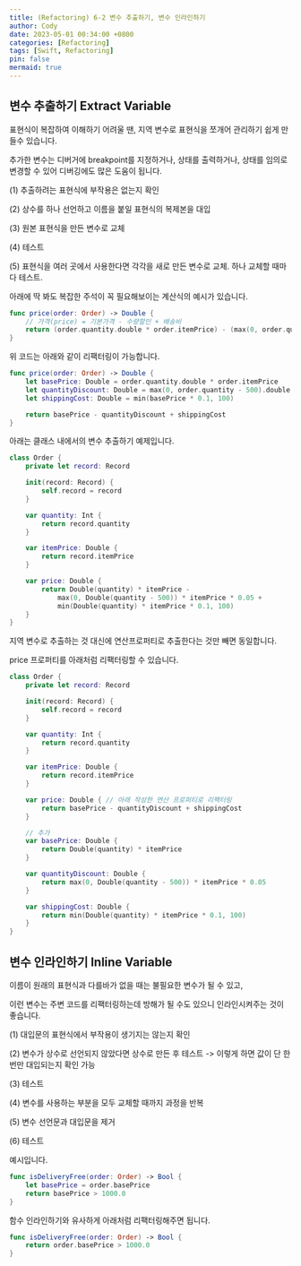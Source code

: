 ```yaml
---
title: (Refactoring) 6-2 변수 추출하기, 변수 인라인하기
author: Cody
date: 2023-05-01 00:34:00 +0800
categories: [Refactoring]
tags: [Swift, Refactoring]
pin: false
mermaid: true
---
```

## **변수 추출하기 Extract Variable**

표현식이 복잡하여 이해하기 어려울 땐, 지역 변수로 표현식을 쪼개어 관리하기 쉽게 만들수 있습니다.

추가한 변수는 디버거에 breakpoint를 지정하거나, 상태를 출력하거나, 상태를 임의로 변경할 수 있어 디버깅에도 많은 도움이 됩니다.

(1) 추출하려는 표현식에 부작용은 없는지 확인

(2) 상수를 하나 선언하고 이름을 붙일 표현식의 복제본을 대입

(3) 원본 표현식을 만든 변수로 교체

(4) 테스트

(5) 표현식을 여러 곳에서 사용한다면 각각을 새로 만든 변수로 교체. 하나 교체할 때마다 테스트.

아래에 딱 봐도 복잡한 주석이 꼭 필요해보이는 계산식의 예시가 있습니다.

```swift
func price(order: Order) -> Double {
    // 가격(price) = 기본가격 - 수량할인 + 배송비
    return (order.quantity.double * order.itemPrice) - (max(0, order.quantity - 500).double * order.itemPrice * 0.05) + (min(order.quantity.double * order.itemPrice * 0.1, 100))
}
```

위 코드는 아래와 같이 리팩터링이 가능합니다.

```swift
func price(order: Order) -> Double {
    let basePrice: Double = order.quantity.double * order.itemPrice
    let quantityDiscount: Double = max(0, order.quantity - 500).double * order.itemPrice * 0.05
    let shippingCost: Double = min(basePrice * 0.1, 100)

    return basePrice - quantityDiscount + shippingCost
}
```

아래는 클래스 내에서의 변수 추출하기 예제입니다.

```swift
class Order {
    private let record: Record

    init(record: Record) {
        self.record = record
    }

    var quantity: Int {
        return record.quantity
    }

    var itemPrice: Double {
        return record.itemPrice
    }

    var price: Double {
        return Double(quantity) * itemPrice -
            max(0, Double(quantity - 500)) * itemPrice * 0.05 +
            min(Double(quantity) * itemPrice * 0.1, 100)
    }
}
```

지역 변수로 추출하는 것 대신에 연산프로퍼티로 추출한다는 것만 빼면 동일합니다.

price 프로퍼티를 아래처럼 리팩터링할 수 있습니다.

```swift
class Order {
    private let record: Record

    init(record: Record) {
        self.record = record
    }

    var quantity: Int {
        return record.quantity
    }

    var itemPrice: Double {
        return record.itemPrice
    }

    var price: Double { // 아래 작성한 연산 프로퍼티로 리팩터링
        return basePrice - quantityDiscount + shippingCost
    }

    // 추가
    var basePrice: Double {
        return Double(quantity) * itemPrice
    }

    var quantityDiscount: Double {
        return max(0, Double(quantity - 500)) * itemPrice * 0.05
    }

    var shippingCost: Double {
        return min(Double(quantity) * itemPrice * 0.1, 100)
    }
}
```

## **변수 인라인하기 Inline Variable**

이름이 원래의 표현식과 다를바가 없을 때는 불필요한 변수가 될 수 있고,

이런 변수는 주변 코드를 리팩터링하는데 방해가 될 수도 있으니 인라인시켜주는 것이 좋습니다.

(1) 대입문의 표현식에서 부작용이 생기지는 않는지 확인

(2) 변수가 상수로 선언되지 않았다면 상수로 만든 후 테스트 -> 이렇게 하면 값이 단 한 번만 대입되는지 확인 가능

(3) 테스트

(4) 변수를 사용하는 부분을 모두 교체할 때까지 과정을 반복

(5) 변수 선언문과 대입문을 제거

(6) 테스트

예시입니다.

```swift
func isDeliveryFree(order: Order) -> Bool {
    let basePrice = order.basePrice
    return basePrice > 1000.0
}
```

함수 인라인하기와 유사하게 아래처럼 리팩터링해주면 됩니다.

```swift
func isDeliveryFree(order: Order) -> Bool {
    return order.basePrice > 1000.0
}
```